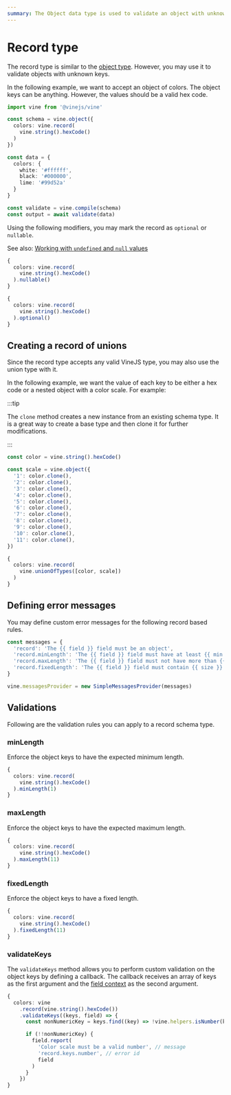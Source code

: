 ```yaml
---
summary: The Object data type is used to validate an object with unknown properties
---
```


# Record type

The record type is similar to the [object type](./object.md). However, you may use it to validate objects with unknown keys.

In the following example, we want to accept an object of colors. The object keys can be anything. However, the values should be a valid hex code.

```ts
import vine from '@vinejs/vine'

const schema = vine.object({
  colors: vine.record(
    vine.string().hexCode()
  )
})

const data = {
  colors: {
    white: '#ffffff',
    black: '#000000',
    lime: '#99d52a'
  }
}

const validate = vine.compile(schema)
const output = await validate(data)
```

Using the following modifiers, you may mark the record as `optional` or `nullable`.

See also: [Working with `undefined` and `null` values](../guides/schema_101.md#nullable-and-optional-modifiers)

```ts
{
  colors: vine.record(
    vine.string().hexCode()
  ).nullable()
}
```

```ts
{
  colors: vine.record(
    vine.string().hexCode()
  ).optional()
}
```

## Creating a record of unions

Since the record type accepts any valid VineJS type, you may also use the union type with it.

In the following example, we want the value of each key to be either a hex code or a nested object with a color scale. For example:

:::tip

The `clone` method creates a new instance from an existing schema type. It is a great way to create a base type and then clone it for further modifications.

:::

```ts
const color = vine.string().hexCode()

const scale = vine.object({
  '1': color.clone(),
  '2': color.clone(),
  '3': color.clone(),
  '4': color.clone(),
  '5': color.clone(),
  '6': color.clone(),
  '7': color.clone(),
  '8': color.clone(),
  '9': color.clone(),
  '10': color.clone(),
  '11': color.clone(),
})

{
  colors: vine.record(
    vine.unionOfTypes([color, scale])
  )
}
```

## Defining error messages

You may define custom error messages for the following record based rules.

```ts
const messages = {
  'record': 'The {{ field }} field must be an object',
  'record.minLength': 'The {{ field }} field must have at least {{ min }} items',
  'record.maxLength': 'The {{ field }} field must not have more than {{ max }} items',
  'record.fixedLength': 'The {{ field }} field must contain {{ size }} items'
}

vine.messagesProvider = new SimpleMessagesProvider(messages)
```

## Validations

Following are the validation rules you can apply to a record schema type.

### minLength

Enforce the object keys to have the expected minimum length.

```ts
{
  colors: vine.record(
    vine.string().hexCode()
  ).minLength(1)
}
```

### maxLength

Enforce the object keys to have the expected maximum length.

```ts
{
  colors: vine.record(
    vine.string().hexCode()
  ).maxLength(11)
}
```

### fixedLength

Enforce the object keys to have a fixed length.

```ts
{
  colors: vine.record(
    vine.string().hexCode()
  ).fixedLength(11)
}
```

### validateKeys

The `validateKeys` method allows you to perform custom validation on the object keys by defining a callback. The callback receives an array of keys as the first argument and the [field context](../guides/field_context.md) as the second argument.

```ts
{
  colors: vine
    .record(vine.string().hexCode())
    .validateKeys((keys, field) => {
      const nonNumericKey = keys.find((key) => !vine.helpers.isNumber(key))

      if (!!nonNumericKey) {
        field.report(
          'Color scale must be a valid number', // message
          'record.keys.number', // error id
          field
        )
      }
    })
}
```

